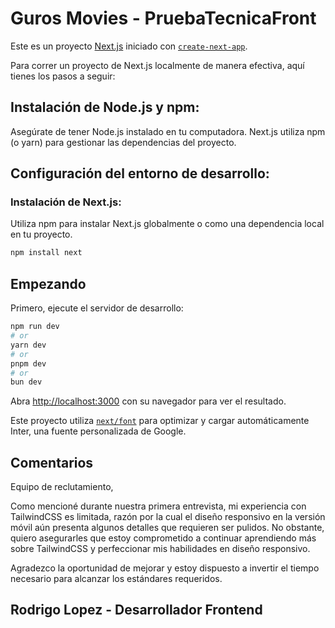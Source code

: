 # Guros Movies - PruebaTecnicaFront

Este es un proyecto [Next.js](https://nextjs.org/) iniciado con [`create-next-app`](https://github.com/vercel/next.js/tree/canary/packages/create-next-app).

Para correr un proyecto de Next.js localmente de manera efectiva, aquí tienes los pasos a seguir:

## Instalación de Node.js y npm:

Asegúrate de tener Node.js instalado en tu computadora. Next.js utiliza npm (o yarn) para gestionar las dependencias del proyecto.

## Configuración del entorno de desarrollo:

### Instalación de Next.js:

Utiliza npm para instalar Next.js globalmente o como una dependencia local en tu proyecto.

```bash
npm install next
```

## Empezando

Primero, ejecute el servidor de desarrollo:

```bash
npm run dev
# or
yarn dev
# or
pnpm dev
# or
bun dev
```

Abra [http://localhost:3000](http://localhost:3000) con su navegador para ver el resultado.

Este proyecto utiliza [`next/font`](https://nextjs.org/docs/basic-features/font-optimization) para optimizar y cargar automáticamente Inter, una fuente personalizada de Google.

## Comentarios

Equipo de reclutamiento,

Como mencioné durante nuestra primera entrevista, mi experiencia con TailwindCSS es limitada, razón por la cual el diseño responsivo en la versión móvil aún presenta algunos detalles que requieren ser pulidos. No obstante, quiero asegurarles que estoy comprometido a continuar aprendiendo más sobre TailwindCSS y perfeccionar mis habilidades en diseño responsivo.

Agradezco la oportunidad de mejorar y estoy dispuesto a invertir el tiempo necesario para alcanzar los estándares requeridos.

## Rodrigo Lopez - Desarrollador Frontend
